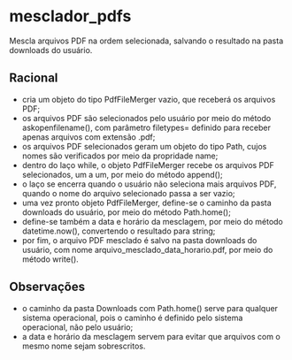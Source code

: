 # mesclador_pdfs
 Mescla arquivos PDF na ordem selecionada, salvando o resultado na pasta downloads do usuário.

## Racional
- cria um objeto do tipo PdfFileMerger vazio, que receberá os arquivos PDF;
- os arquivos PDF são selecionados pelo usuário por meio do método askopenfilename(), com parâmetro filetypes= definido para receber apenas arquivos com extensão .pdf;
- os arquivos PDF selecionados geram um objeto do tipo Path, cujos nomes são verificados por meio da propridade name;
- dentro do laço while, o objeto PdfFileMerger recebe os arquivos PDF selecionados, um a um, por meio do método append();
- o laço se encerra quando o usuário não seleciona mais arquivos PDF, quando o nome do arquivo selecionado passa a ser vazio;
- uma vez pronto objeto PdfFileMerger, define-se o caminho da pasta downloads do usuário, por meio do método Path.home();
- define-se também a data e horário da mesclagem, por meio do método datetime.now(), convertendo o resultado para string;
- por fim, o arquivo PDF mesclado é salvo na pasta downloads do usuário, com nome arquivo_mesclado_data_horario.pdf, por meio do método write().

## Observações
- o caminho da pasta Downloads com Path.home() serve para qualquer sistema operacional, pois o caminho é definido pelo sistema operacional, não pelo usuário;
- a data e horário da mesclagem servem para evitar que arquivos com o mesmo nome sejam sobrescritos.
